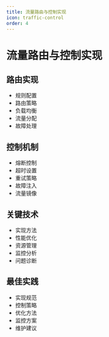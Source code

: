 ```yaml
---
title: 流量路由与控制实现
icon: traffic-control
order: 4
---
```


# 流量路由与控制实现

## 路由实现
- 规则配置
- 路由策略
- 负载均衡
- 流量分配
- 故障处理

## 控制机制
- 熔断控制
- 超时设置
- 重试策略
- 故障注入
- 流量镜像

## 关键技术
- 实现方法
- 性能优化
- 资源管理
- 监控分析
- 问题诊断

## 最佳实践
- 实现规范
- 控制策略
- 优化方法
- 监控方案
- 维护建议
